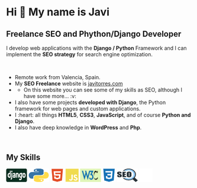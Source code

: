 
<h1>Hi 👋 My name is Javi</h1>
<h2>Freelance SEO and Phython/Django Developer</h2>
<p>I develop web applications with the <strong>Django / Python</strong> Framework and I can implement the <strong>SEO strategy</strong> for search engine optimization.</p>
<br/>
<ul>
  <li>Remote work from Valencia, Spain.</li>
  <li>My <strong>SEO Freelance</strong> website is <a href="https://www.javitorres.com">javitorres.com</a></li>
  <li>
    <ul>
      <li>On this website you can see some of my skills as SEO, although I have some more... :v:</li>
    </ul>
  </li>
  <li>I also have some projects <strong>developed with Django</strong>, the Python framework for web pages and custom applications.</li>
  <li>I :heart: all things <strong>HTML5</strong>, <strong>CSS3</strong>, <strong>JavaScript</strong>, and of course <strong>Python and Django</strong>.</li>
  <li>I also have deep knowledge in <strong>WordPress</strong> and <strong>Php</strong>.</li>
</ul>

<br />
<h2>My Skills</h2>
<p align="left" dir="auto">
<img src="images/django.svg" width="56" height="36" />
<img src="images/python.svg" width="56" height="36" />
<img src="images/html5.svg" width="36" height="36" />
<img src="images/javascript.svg" width="36" height="36" />
<img src="images/W3C.webp" width="56" height="36" />
<img src="images/css3.svg" width="36" height="36" />
<img src="images/seo.svg" width="56" height="36" />
<img src="images/photoshop.svg" width="36" height="36" />
</p>
